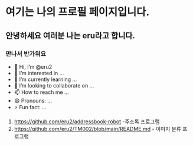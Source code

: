 # 여기는 나의 프로필 페이지입니다.
## 안녕하세요 여러분 나는 eru라고 합니다.
### 만나서 반가워요


- 👋 Hi, I’m @eru2
- 👀 I’m interested in ...
- 🌱 I’m currently learning ...
- 💞️ I’m looking to collaborate on ...
- 📫 How to reach me ...
- 😄 Pronouns: ...
- ⚡ Fun fact: ...

<!---
eru2/eru2 is a ✨ special ✨ repository because its `README.md` (this file) appears on your GitHub profile.
You can click the Preview link to take a look at your changes.
--->







1. https://github.com/eru2/addressbook-robot -주소록 프로그램
2. https://github.com/eru2/TM002/blob/main/README.md - 이미지 분류 프로그램
